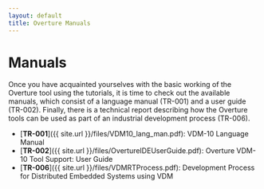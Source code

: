 ```yaml
--- 
layout: default 
title: Overture Manuals 
---
```


# Manuals

Once you have acquainted yourselves with the basic working of the
Overture tool using the tutorials, it is time to check out the
available manuals, which consist of a language manual (TR-001) and a
user guide (TR-002).  Finally, there is a technical report describing
how the Overture tools can be used as part of an industrial
development process (TR-006).

- [**TR-001**]({{ site.url }}/files/VDM10_lang_man.pdf): VDM-10 Language Manual
- [**TR-002**]({{ site.url }}/files/OvertureIDEUserGuide.pdf): Overture VDM-10 Tool Support: User Guide
- [**TR-006**]({{ site.url }}/files/VDMRTProcess.pdf): Development Process for Distributed Embedded Systems using VDM



